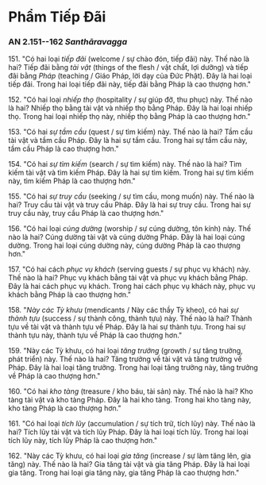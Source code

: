 # Phẩm Tiếp Đãi

### AN 2.151--162 *Santhāravagga*

151\. "Có hai loại *tiếp đãi* (welcome / sự chào đón, tiếp đãi) này. Thế nào là hai? Tiếp đãi bằng *tài vật* (things of the flesh / vật chất, lợi dưỡng) và tiếp đãi bằng *Pháp* (teaching / Giáo Pháp, lời dạy của Đức Phật). Đây là hai loại tiếp đãi. Trong hai loại tiếp đãi này, tiếp đãi bằng Pháp là cao thượng hơn."

152\. "Có hai loại *nhiếp thọ* (hospitality / sự giúp đỡ, thu phục) này. Thế nào là hai? Nhiếp thọ bằng tài vật và nhiếp thọ bằng Pháp. Đây là hai loại nhiếp thọ. Trong hai loại nhiếp thọ này, nhiếp thọ bằng Pháp là cao thượng hơn."

153\. "Có hai *sự tầm cầu* (quest / sự tìm kiếm) này. Thế nào là hai? Tầm cầu tài vật và tầm cầu Pháp. Đây là hai sự tầm cầu. Trong hai sự tầm cầu này, tầm cầu Pháp là cao thượng hơn."

154\. "Có hai *sự tìm kiếm* (search / sự tìm kiếm) này. Thế nào là hai? Tìm kiếm tài vật và tìm kiếm Pháp. Đây là hai sự tìm kiếm. Trong hai sự tìm kiếm này, tìm kiếm Pháp là cao thượng hơn."

155\. "Có hai *sự truy cầu* (seeking / sự tìm cầu, mong muốn) này. Thế nào là hai? Truy cầu tài vật và truy cầu Pháp. Đây là hai sự truy cầu. Trong hai sự truy cầu này, truy cầu Pháp là cao thượng hơn."

156\. "Có hai loại *cúng dường* (worship / sự cúng dường, tôn kính) này. Thế nào là hai? Cúng dường tài vật và cúng dường Pháp. Đây là hai loại cúng dường. Trong hai loại cúng dường này, cúng dường Pháp là cao thượng hơn."

157\. "Có hai cách *phục vụ khách* (serving guests / sự phục vụ khách) này. Thế nào là hai? Phục vụ khách bằng tài vật và phục vụ khách bằng Pháp. Đây là hai cách phục vụ khách. Trong hai cách phục vụ khách này, phục vụ khách bằng Pháp là cao thượng hơn."

158\. "*Này các Tỳ khưu* (mendicants / Này các thầy Tỳ kheo), có hai *sự thành tựu* (success / sự thành công, thành tựu) này. Thế nào là hai? Thành tựu về tài vật và thành tựu về Pháp. Đây là hai sự thành tựu. Trong hai sự thành tựu này, thành tựu về Pháp là cao thượng hơn."

159\. "Này các Tỳ khưu, có hai loại *tăng trưởng* (growth / sự tăng trưởng, phát triển) này. Thế nào là hai? Tăng trưởng về tài vật và tăng trưởng về Pháp. Đây là hai loại tăng trưởng. Trong hai loại tăng trưởng này, tăng trưởng về Pháp là cao thượng hơn."

160\. "Có hai *kho tàng* (treasure / kho báu, tài sản) này. Thế nào là hai? Kho tàng tài vật và kho tàng Pháp. Đây là hai kho tàng. Trong hai kho tàng này, kho tàng Pháp là cao thượng hơn."

161\. "Có hai loại *tích lũy* (accumulation / sự tích trữ, tích lũy) này. Thế nào là hai? Tích lũy tài vật và tích lũy Pháp. Đây là hai loại tích lũy. Trong hai loại tích lũy này, tích lũy Pháp là cao thượng hơn."

162\. "Này các Tỳ khưu, có hai loại *gia tăng* (increase / sự làm tăng lên, gia tăng) này. Thế nào là hai? Gia tăng tài vật và gia tăng Pháp. Đây là hai loại gia tăng. Trong hai loại gia tăng này, gia tăng Pháp là cao thượng hơn."